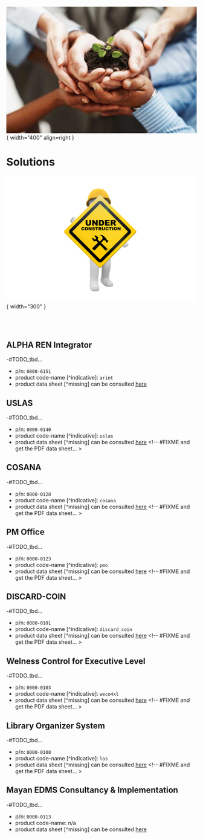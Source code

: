 

![our values pict](pictures/our-values.jpg){ width="400" align=right }



# Solutions

<!-- #FIXME drop @ final -->
![in progress document](pictures/under_maintenance.png){ width="300" }
<br><br><br><br>
<!-- #FIXME drop @ final -->

## ALPHA REN Integrator

-#TODO_tbd...

* p/n: `0000-6151`
* product code-name [^indicative]: `arint`
* product data sheet [^missing] can be consulted [here](http://arint.renware.eu)




## USLAS

-#TODO_tbd...

* p/n: `0000-0140`
* product code-name [^indicative]: `uslas`
* product data sheet [^missing] can be consulted [here](wip_page.md) <!-- #FIXME and get the PDF data sheet... >




## COSANA

-#TODO_tbd...

* p/n: `0000-0128`
* product code-name [^indicative]: `cosana`
* product data sheet [^missing] can be consulted [here](wip_page.md) <!-- #FIXME and get the PDF data sheet... >




## PM Office

-#TODO_tbd...

* p/n: `0000-0123`
* product code-name [^indicative]: `pmo`
* product data sheet [^missing] can be consulted [here](wip_page.md) <!-- #FIXME and get the PDF data sheet... >




## DISCARD-COIN

-#TODO_tbd...

* p/n: `0000-0101`
* product code-name [^indicative]: `discard_coin`
* product data sheet [^missing] can be consulted [here](wip_page.md) <!-- #FIXME and get the PDF data sheet... >




## Welness Control for Executive Level

-#TODO_tbd...

* p/n: `0000-0103`
* product code-name [^indicative]: `weco4xl`
* product data sheet [^missing] can be consulted [here](wip_page.md) <!-- #FIXME and get the PDF data sheet... >




## Library Organizer System

-#TODO_tbd...

* p/n: `0000-0108`
* product code-name [^indicative]: `los`
* product data sheet [^missing] can be consulted [here](wip_page.md) <!-- #FIXME and get the PDF data sheet... >




## Mayan EDMS Consultancy & Implementation

-#TODO_tbd...

* p/n: `0000-0113`
* product code-name: n/a
* product data sheet [^missing] can be consulted [here](https://www.mayan-edms.com/)







<!-- #FIXME more products here... >






[^indicative]: This item is indicative as it is used as implementation `code-name`. The real value can vary depending on development factors (like programming language). Use instead the *part number - p/n* item
[^missing]: Some items are missing, obsolete or are in progress. Please ask for actual details.

